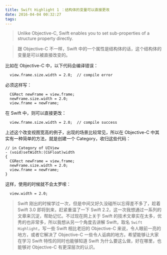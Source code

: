```yaml
---
title: Swift Highlight 1 ：结构体的变量可以直接更改
date: 2016-04-04 00:32:27
tags:
---
```


> Unlike Objective-C, Swift enables you to set sub-properties of a structure property directly.

> 跟 Objective-C 不一样，Swift 中的一个属性是结构体的话，这个结构体的变量是可以被直接改变的。

<!-- more -->

比如在 Objective-C 中，以下代码会编译错误：
```
  view.frame.size.width = 2.0;  // compile error
```

必须这样写：
```
  CGRect newFrame = view.frame;
  newFrame.size.width = 2.0;
  view.frame = newFrame;
```

在 Swift 中，则可以直接更改：
```
  view.frame.size.width = 2.0;  // compile success
```

上述这个改变视图宽高的例子，出现的场景比较常见，所以在 Objective-C 中其实有一种简单的方法，就是创建一个 Category，收归这些代码：
```
// in Category of UIView
- (void)setWidth:(CGFloat)width
{
  CGRect newFrame = view.frame;
  newFrame.size.width = 2.0;
  view.frame = newFrame;
}
```
这样，使用的时候就不会太罗嗦：
```
  view.width = 2.0;
```

> Swift 刚出的时候学过一次，但是中间又好久没碰所以忘得差不多了，趁着 Swift 3.0 即将到来，赶紧重温了一下 Swift 2.2，这一次我想通过一系列的文章来沉淀，帮助记忆。不过现在网上关于 Swift 的技术文章实在太多，优秀的也非常多，所以我想从另一个角度去讲解 Swift，取名 `Swift Highlight`，写一些 Swift 相比老旧的 Objective-C 来说，令人眼前一亮的地方，或者它解决了 Objective-C 一些令人诟病的地方。希望能够让大家在学习 Swift 特性的同时也能够知道 Swift 为什么要这么做，好在哪里，也能够对 Objective-C 有更深层次的认识。
